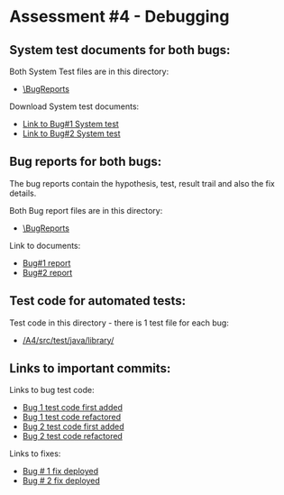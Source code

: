 # Assessment #4 - Debugging


## System test documents for both bugs:
Both System Test files are in this directory:


- <a href="https://github.com/tysau/A4debugging/tree/main/BugReports" target="_blank">\BugReports</a> 
   
Download System test documents:
- <a href="https://github.com/tysau/A4debugging/blob/main/BugReports/Bug1SystemTest.pdf" target="_blank">Link to Bug#1 System test</a>
- <a href="https://github.com/tysau/A4debugging/blob/main/BugReports/Bug2SystemTest.pdf" target="_blank">Link to Bug#2 System test</a>    
   


## Bug reports for both bugs:
<p>The bug reports contain the hypothesis, test, result trail and also the fix details.</p>

Both Bug report files are in this directory:
    
- <a href="https://github.com/tysau/A4debugging/tree/main/BugReports" target="_blank">\BugReports</a>  

Link to documents:
- <a href="https://github.com/tysau/A4debugging/blob/main/BugReports/Bug1%20A4%20Bug%20Report.pdf" target="_blank">Bug#1 report</a>
- <a href="https://github.com/tysau/A4debugging/blob/main/BugReports/Bug2%20A4%20Bug%20Report.pdf" target="_blank">Bug#2 report</a> 



## Test code for automated tests:

Test code in this directory - there is 1 test file for each bug:


- <a href="https://github.com/tysau/A4debugging/tree/main/A4/src/test/java/library" target="_blank">/A4/src/test/java/library/</a> 


## Links to important commits:
Links to bug test code:

- <a href="https://github.com/tysau/A4debugging/commit/3d4fa4ee8c0c8c17fd68b2601ce3b87fc819b656#diff-947e6dafc4b33467863c1f4612b1285ace7aeeb574fe08144d085df960decd31" target="_blank">Bug 1 test code first added</a>
-  <a href="https://github.com/tysau/A4debugging/commit/afb49c18567ef39cc3a4238bf3ac75d8ff045b9a" target="_blank">Bug 1 test code refactored</a>
-  <a href="https://github.com/tysau/A4debugging/commit/a4687e2211363de3689cf4d4df1929fe4cd5cd54" target="_blank">Bug 2 test code first added</a>
-  <a href="https://github.com/tysau/A4debugging/commit/afb49c18567ef39cc3a4238bf3ac75d8ff045b9a#diff-16630fe650e403dc676b87b27c2edfd55837a6915b9021a6ce99f85ecf6db069" target="_blank">Bug 2 test code refactored</a>

Links to fixes:

*  <a href="https://github.com/tysau/A4debugging/commit/e31d5f11f29809e9abfa33d5e66d05e91b363a5c" target="_blank">Bug # 1 fix deployed</a>   
* <a href="https://github.com/tysau/A4debugging/commit/96894c247b36bfb93abcc4a75355a1cc0802b15c" target="_blank">Bug # 2 fix deployed</a>

  
    
    

